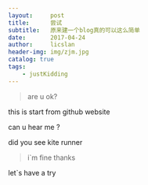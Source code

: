 ```yaml
---
layout:     post
title:      尝试
subtitle:   原来建一个blog真的可以这么简单
date:       2017-04-24
author:     licslan
header-img: img/zjm.jpg
catalog: true
tags:
    - justKidding  
---
```


>are u ok?

this is start from github website 

can u hear me ?

did you see kite runner

>i`m fine  thanks 

let`s have a try 
